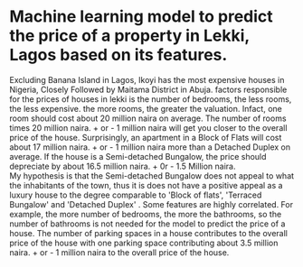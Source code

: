 # Machine learning model to predict the price of a property in Lekki, Lagos based on its features. 

Excluding Banana Island in Lagos, Ikoyi has the most expensive houses in Nigeria, Closely Followed by Maitama District in Abuja.
factors responsible for the prices of houses in lekki is the number of bedrooms, the less rooms, the less expensive. the more rooms, the greater the valuation.
Infact, one room should cost about 20 million naira on average. The number of rooms times 20 million naira.   + or - 1 million naira will get you closer to the overall price of the house.
Surprisingly, an apartment in a Block of Flats will cost about 17 million naira. + or - 1 million naira more than a Detached Duplex on average.
If the house is a Semi-detached Bungalow, the price should depreciate by about 16.5 million naira. + 0r - 1.5 Million naira.  
My hypothesis is that the Semi-detached Bungalow does not appeal to what the inhabitants of the town, thus it is does not have a positive appeal as a luxury house to the degree comparable to 'Block of flats', 'Terraced Bungalow' and 'Detached Duplex'  .
Some features are highly correlated. For example, the more number of bedrooms, the more the bathrooms,  so the number of bathrooms is not needed for the model to predict the price of a house.
The number of parking spaces in a house contributes to the overall price of the house with one parking space contributing about 3.5  million naira. + or - 1 million naira to the overall price of the house.
